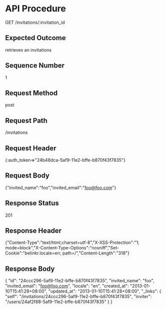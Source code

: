 # API Procedure
GET /invitations/:invitation_id
## Expected Outcome
retrieves an invitations
## Sequence Number
1
## Request Method
post
## Request Path
/invitations
## Request Header
{:auth_token=>"24b48dca-5af9-11e2-bffe-b870f43f7835"}
## Request Body
{"invited_name":"foo","invited_email":"foo@foo.com"}

## Response Status
201
## Response Header
{"Content-Type":"text/html;charset=utf-8","X-XSS-Protection":"1; mode=block","X-Content-Type-Options":"nosniff","Set-Cookie":"belinkr.locale=en; path=/","Content-Length":"318"}

## Response Body
{
  "id": "24ccc296-5af9-11e2-bffe-b870f43f7835",
  "invited_name": "foo",
  "invited_email": "foo@foo.com",
  "locale": "en",
  "created_at": "2013-01-10T15:41:28+08:00",
  "updated_at": "2013-01-10T15:41:28+08:00",
  "_links": {
    "self": "/invitations/24ccc296-5af9-11e2-bffe-b870f43f7835",
    "inviter": "/users/24af2f88-5af9-11e2-bffe-b870f43f7835"
  }
}

